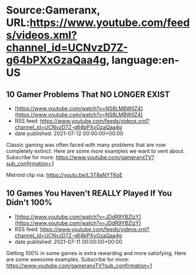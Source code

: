 # Source:Gameranx, URL:https://www.youtube.com/feeds/videos.xml?channel_id=UCNvzD7Z-g64bPXxGzaQaa4g, language:en-US

## 10 Gamer Problems That NO LONGER EXIST
 - [https://www.youtube.com/watch?v=NS8LMBWlIZ4](https://www.youtube.com/watch?v=NS8LMBWlIZ4)
 - RSS feed: https://www.youtube.com/feeds/videos.xml?channel_id=UCNvzD7Z-g64bPXxGzaQaa4g
 - date published: 2021-07-12 00:00:00+00:00

Classic gaming was often faced with many problems that are now completely extinct. Here are some more examples we want to vent about.
Subscribe for more: https://www.youtube.com/gameranxTV?sub_confirmation=1

Metroid clip via: https://youtu.be/L3T8aNYT6oE

## 10 Games You Haven't REALLY Played If You Didn't 100%
 - [https://www.youtube.com/watch?v=JDdR9YBZlzY](https://www.youtube.com/watch?v=JDdR9YBZlzY)
 - RSS feed: https://www.youtube.com/feeds/videos.xml?channel_id=UCNvzD7Z-g64bPXxGzaQaa4g
 - date published: 2021-07-11 00:00:00+00:00

Getting 100% in some games is extra rewarding and more satisfying. Here are some awesome examples.
Subscribe for more: https://www.youtube.com/gameranxTV?sub_confirmation=1

